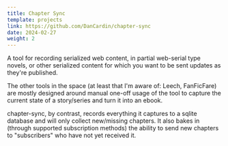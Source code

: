 ```yaml
---
title: Chapter Sync
template: projects
link: https://github.com/DanCardin/chapter-sync
date: 2024-02-27
weight: 2
---
```


A tool for recording serialized web content, in partial web-serial type novels, or other serialized content for which you want to be sent updates as they're published.

The other tools in the space (at least that I'm aware of: Leech, FanFicFare) are mostly designed around manual one-off usage of the tool to capture the current state of a story/series and turn it into an ebook.

chapter-sync, by contrast, records everything it captures to a sqlite database and will only collect new/missing chapters. It also bakes in (through supported subscription methods) the ability to send new chapters to "subscribers" who have not yet received it.

